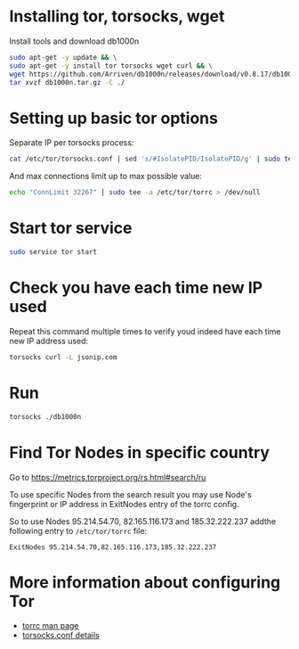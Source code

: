 # Installing tor, torsocks, wget 

Install tools and download db1000n 
```bash
sudo apt-get -y update && \
sudo apt-get -y install tor torsocks wget curl && \
wget https://github.com/Arriven/db1000n/releases/download/v0.8.17/db1000n_0.8.17_linux_amd64.tar.gz -O db1000n.tar.gz && \
tar xvzf db1000n.tar.gz -C ./
```

# Setting up basic tor options 

Separate IP per torsocks process:
```bash
cat /etc/tor/torsocks.conf | sed 's/#IsolatePID/IsolatePID/g' | sudo tee /etc/tor/torsocks.conf > /dev/null 
```

And max connections limit up to max possible value:
```bash
echo "ConnLimit 32267" | sudo tee -a /etc/tor/torrc > /dev/null
```

# Start tor service
```bash
sudo service tor start
```

# Check you have each time new IP used
Repeat this command multiple times to verify youd indeed have each time new IP address used:
```bash
torsocks curl -L jsonip.com
```

# Run
```bash
torsocks ./db1000n 
```


#  Find Tor Nodes in specific country
Go to https://metrics.torproject.org/rs.html#search/ru

To use specific Nodes from the search result you may use Node's fingerprint or IP address in ExitNodes entry of the torrc config.

So to use Nodes 95.214.54.70, 82.165.116.173 and 185.32.222.237 addthe following entry to `/etc/tor/torrc` file:
```
ExitNodes 95.214.54.70,82.165.116.173,185.32.222.237
```

# More information about configuring Tor
- [torrc man page](https://manpages.debian.org/testing/tor/torrc.5.en.html)
- [torsocks.conf details](https://linux.die.net/man/5/torsocks.conf)
